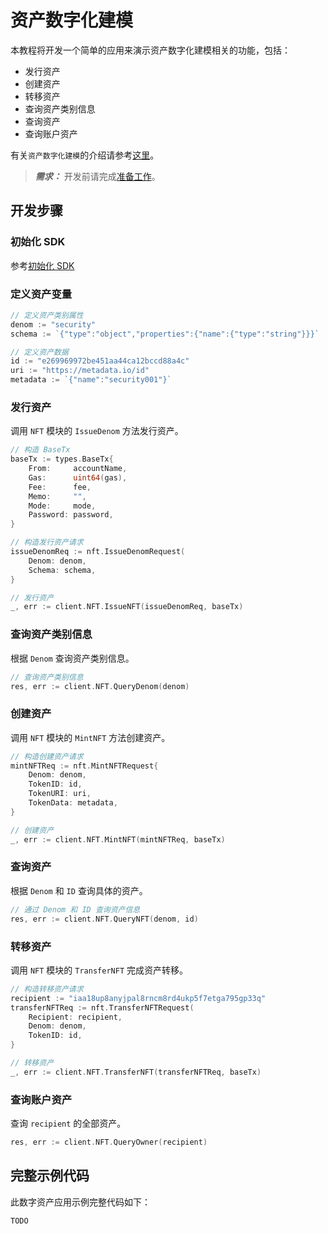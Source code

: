 <!--
order: 4
-->

# 资产数字化建模

本教程将开发一个简单的应用来演示资产数字化建模相关的功能，包括：

- 发行资产
- 创建资产
- 转移资产
- 查询资产类别信息
- 查询资产
- 查询账户资产

有关`资产数字化建模`的介绍请参考[这里](../core_modules/nft.md)。

>**_需求：_** 开发前请完成[准备工作](prepare.md)。

## 开发步骤

### 初始化 SDK

参考[初始化 SDK](sdk_init.md)

### 定义资产变量

```go
// 定义资产类别属性
denom := "security"
schema := `{"type":"object","properties":{"name":{"type":"string"}}}`

// 定义资产数据
id := "e269969972be451aa44ca12bccd88a4c"
uri := "https://metadata.io/id"
metadata := `{"name":"security001"}`
```

### 发行资产

调用 `NFT` 模块的 `IssueDenom` 方法发行资产。

```go
// 构造 BaseTx
baseTx := types.BaseTx{
    From:     accountName,
    Gas:      uint64(gas),
    Fee:      fee,
    Memo:     "",
    Mode:     mode,
    Password: password,
}

// 构造发行资产请求
issueDenomReq := nft.IssueDenomRequest(
    Denom: denom,
    Schema: schema,
}

// 发行资产
_, err := client.NFT.IssueNFT(issueDenomReq, baseTx)
```

### 查询资产类别信息

根据 `Denom` 查询资产类别信息。

```go
// 查询资产类别信息
res, err := client.NFT.QueryDenom(denom)
```

### 创建资产

调用 `NFT` 模块的 `MintNFT` 方法创建资产。

```go
// 构造创建资产请求
mintNFTReq := nft.MintNFTRequest{
    Denom: denom,
    TokenID: id,
    TokenURI: uri,
    TokenData: metadata,
}

// 创建资产
_, err := client.NFT.MintNFT(mintNFTReq, baseTx)
```

### 查询资产

根据 `Denom` 和 `ID` 查询具体的资产。

```go
// 通过 Denom 和 ID 查询资产信息
res, err := client.NFT.QueryNFT(denom, id)
```

### 转移资产

调用 `NFT` 模块的 `TransferNFT` 完成资产转移。

```go
// 构造转移资产请求
recipient := "iaa18up8anyjpal8rncm8rd4ukp5f7etga795gp33q"
transferNFTReq := nft.TransferNFTRequest(
    Recipient: recipient,
    Denom: denom,
    TokenID: id,
}

// 转移资产
_, err := client.NFT.TransferNFT(transferNFTReq, baseTx)
```

### 查询账户资产

查询 `recipient` 的全部资产。

```go
res, err := client.NFT.QueryOwner(recipient)
```

## 完整示例代码

此数字资产应用示例完整代码如下：

```go
TODO
```
